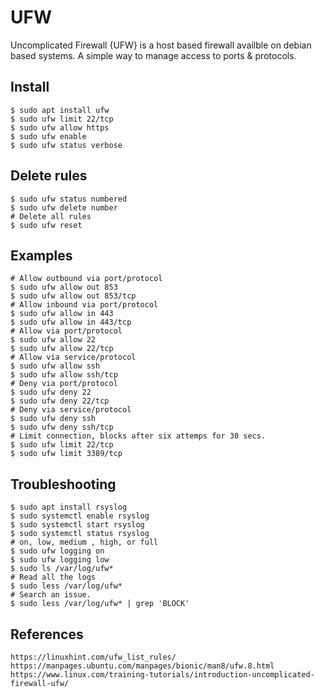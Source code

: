 UFW
=====

Uncomplicated Firewall {UFW} is a host based firewall availble on debian based systems. A simple way to
manage access to ports & protocols. 

Install
-------

    $ sudo apt install ufw
    $ sudo ufw limit 22/tcp
    $ sudo ufw allow https
    $ sudo ufw enable
    $ sudo ufw status verbose
  
Delete rules
------------

    $ sudo ufw status numbered
    $ sudo ufw delete number
    # Delete all rules
    $ sudo ufw reset

Examples
--------

    # Allow outbound via port/protocol
    $ sudo ufw allow out 853
    $ sudo ufw allow out 853/tcp
    # Allow inbound via port/protocol
    $ sudo ufw allow in 443
    $ sudo ufw allow in 443/tcp
    # Allow via port/protocol
    $ sudo ufw allow 22
    $ sudo ufw allow 22/tcp
    # Allow via service/protocol
    $ sudo ufw allow ssh
    $ sudo ufw allow ssh/tcp
    # Deny via port/protocol
    $ sudo ufw deny 22
    $ sudo ufw deny 22/tcp
    # Deny via service/protocol
    $ sudo ufw deny ssh
    $ sudo ufw deny ssh/tcp
    # Limit connection, blocks after six attemps for 30 secs. 
    $ sudo ufw limit 22/tcp
    $ sudo ufw limit 3389/tcp

Troubleshooting
----------------

    $ sudo apt install rsyslog
    $ sudo systemctl enable rsyslog
    $ sudo systemctl start rsyslog
    $ sudo systemctl status rsyslog
    # on, low, medium , high, or full 
    $ sudo ufw logging on
    $ sudo ufw logging low
    $ sudo ls /var/log/ufw*
    # Read all the logs
    $ sudo less /var/log/ufw* 
    # Search an issue. 
    $ sudo less /var/log/ufw* | grep 'BLOCK'


References
----------

    https://linuxhint.com/ufw_list_rules/
    https://manpages.ubuntu.com/manpages/bionic/man8/ufw.8.html
    https://www.linux.com/training-tutorials/introduction-uncomplicated-firewall-ufw/
